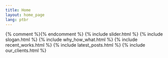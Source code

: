 ```yaml
---
title: Home
layout: home_page
lang: ptbr
---
```


{% comment %}{% endcomment %}
{% include slider.html %}
{% include slogan.html %}
{% include why_how_what.html %}
{% include recent_works.html %}
{% include latest_posts.html %}
{% include our_clients.html %}
